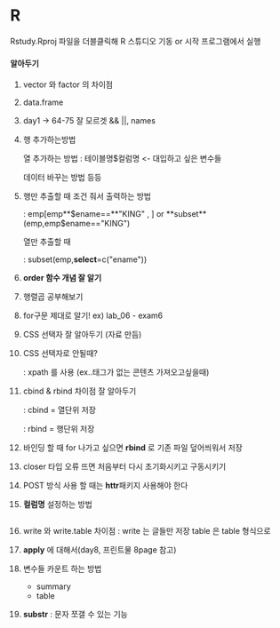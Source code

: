 # R

Rstudy.Rproj 파일을 더블클릭해 R 스튜디오 기동 or 시작 프로그램에서 실행



#### 알아두기

1. vector 와 factor 의 차이점

2. data.frame

3. day1 -> 64-75 잘 모르겟 && ||, names

4. 행 추가하는방법  

   열 추가하는 방법 : 테이블명$컬럼명 <- 대입하고 싶은 변수들

   데이터 바꾸는 방법 등등

5. 행만 추출할 때 조건 줘서 출력하는 방법

   : emp[emp**$ename==**"KING" ,  ]   or    **subset**(emp,emp$ename=="KING") 

   열만 추출할 때

   : subset(emp,**select**=c("ename"))

6. **order 함수 개념 잘 알기**

7. 행렬곱 공부해보기

8. for구문 제대로 알기! ex) lab_06 - exam6

9. CSS 선택자 잘 알아두기 (자료 만듬)

10. CSS 선택자로 안될때?

    : xpath 를 사용 (ex..태그가 없는 콘텐츠 가져오고싶을때)

11. cbind & rbind 차이점 잘 알아두기

    : cbind = 열단위 저장

    : rbind = 행단위 저장

12. 바인딩 할 때 for 나가고 싶으면 **rbind** 로 기존 파일 덮어씌워서 저장

13. closer 타입 오류 뜨면 처음부터 다시 초기화시키고 구동시키기

14. POST 방식 사용 할 때는 **httr**패키지 사용해야 한다

15. **컬럼명** 설정하는 방법

    ```
    
    ```

16. write 와 write.table 차이점 : write 는 글들만 저장 table 은 table 형식으로 

17. **apply** 에 대해서(day8, 프린트물 8page 참고)

18. 변수들 카운트 하는 방법

    - summary
    - table
    
19. **substr** : 문자 쪼갤 수 있는 기능

